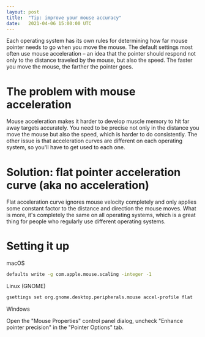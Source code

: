 ```yaml
---
layout: post
title:  "Tip: improve your mouse accuracy"
date:   2021-04-06 15:00:00 UTC
---
```


Each operating system has its own rules for determining how far mouse pointer needs to go when you move the mouse. The default settings most often use mouse acceleration – an idea that the pointer should respond not only to the distance traveled by the mouse, but also the speed. The faster you move the mouse, the farther the pointer goes.

# The problem with mouse acceleration

Mouse acceleration makes it harder to develop muscle memory to hit far away targets accurately. You need to be precise not only in the distance you move the mouse but also the speed, which is harder to do consistently. The other issue is that acceleration curves are different on each operating system, so you'll have to get used to each one.

# Solution: flat pointer acceleration curve (aka no acceleration)

Flat acceleration curve ignores mouse velocity completely and only applies some constant factor to the distance and direction the mouse moves. What is more, it's completely the same on all operating systems, which is a great thing for people who regularly use different operating systems.

# Setting it up

macOS

```sh
defaults write -g com.apple.mouse.scaling -integer -1
```

Linux (GNOME)

```sh
gsettings set org.gnome.desktop.peripherals.mouse accel-profile flat
```

Windows

Open the "Mouse Properties" control panel dialog, uncheck "Enhance pointer precision" in the "Pointer Options" tab.
